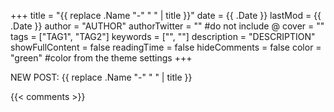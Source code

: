 +++
title = "{{ replace .Name "-" " " | title }}"
date =  {{ .Date }}
lastMod =  {{ .Date }}
author = "AUTHOR"
authorTwitter = "" #do not include @
cover = ""
tags = ["TAG1", "TAG2"]
keywords = ["", ""]
description = "DESCRIPTION"
showFullContent = false
readingTime = false
hideComments = false
color = "green" #color from the theme settings
+++

NEW POST: {{ replace .Name "-" " " | title }}

{{< comments >}}
